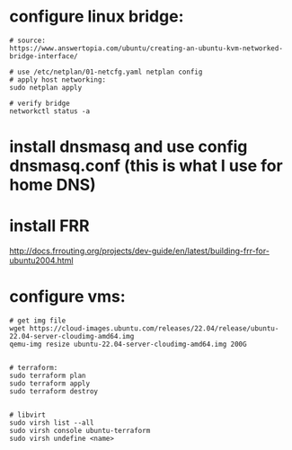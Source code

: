 

# configure linux bridge:

```
# source:
https://www.answertopia.com/ubuntu/creating-an-ubuntu-kvm-networked-bridge-interface/

# use /etc/netplan/01-netcfg.yaml netplan config
# apply host networking:
sudo netplan apply

# verify bridge
networkctl status -a
```

# install dnsmasq and use config dnsmasq.conf (this is what I use for home DNS)

# install FRR

http://docs.frrouting.org/projects/dev-guide/en/latest/building-frr-for-ubuntu2004.html

# configure vms:
```
# get img file
wget https://cloud-images.ubuntu.com/releases/22.04/release/ubuntu-22.04-server-cloudimg-amd64.img
qemu-img resize ubuntu-22.04-server-cloudimg-amd64.img 200G


# terraform:
sudo terraform plan
sudo terraform apply
sudo terraform destroy


# libvirt
sudo virsh list --all
sudo virsh console ubuntu-terraform
sudo virsh undefine <name>
```




